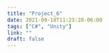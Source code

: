 ```yaml
---
title: "Project_6"
date: 2021-09-18T11:23:28-06:00
tags: ["C#", "Unity"]
link: ""
draft: false
---
```

